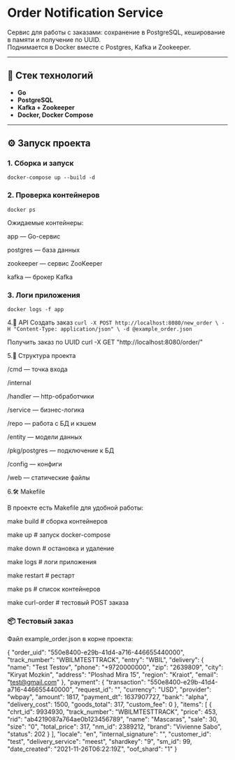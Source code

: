 # Order Notification Service

Сервис для работы с заказами: сохранение в PostgreSQL, кеширование в памяти и получение по UUID.  
Поднимается в Docker вместе с Postgres, Kafka и Zookeeper.

---

## 🚀 Стек технологий
- **Go**
- **PostgreSQL**
- **Kafka + Zookeeper**
- **Docker, Docker Compose**

---

## ⚙️ Запуск проекта

### 1. Сборка и запуск

`docker-compose up --build -d`

### 2. Проверка контейнеров

`docker ps`


Ожидаемые контейнеры:

app — Go-сервис

postgres — база данных

zookeeper — сервис ZooKeeper

kafka — брокер Kafka

### 3. Логи приложения

`docker logs -f app`

4.📡 API
Создать заказ
`curl -X POST http://localhost:8080/new_order \
  -H "Content-Type: application/json" \
  -d @example_order.json`

Получить заказ по UUID
curl -X GET "http://localhost:8080/order/<uuid>"

5.📂 Структура проекта

/cmd            — точка входа

/internal

/handler      — http-обработчики

/service      — бизнес-логика

/repo         — работа с БД и кэшем

/entity       — модели данных

/pkg/postgres   — подключение к БД

/config         — конфиги

/web            — статические файлы


6.🛠️ Makefile

В проекте есть Makefile для удобной работы:

make build      # сборка контейнеров

make up         # запуск docker-compose

make down       # остановка и удаление

make logs       # логи приложения

make restart    # рестарт

make ps         # список контейнеров

make curl-order # тестовый POST заказа

### 📦 Тестовый заказ

Файл example_order.json в корне проекта:

{
"order_uid": "550e8400-e29b-41d4-a716-446655440000",
"track_number": "WBILMTESTTRACK",
"entry": "WBIL",
"delivery": {
"name": "Test Testov",
"phone": "+9720000000",
"zip": "2639809",
"city": "Kiryat Mozkin",
"address": "Ploshad Mira 15",
"region": "Kraiot",
"email": "test@gmail.com"
},
"payment": {
"transaction": "550e8400-e29b-41d4-a716-446655440000",
"request_id": "",
"currency": "USD",
"provider": "wbpay",
"amount": 1817,
"payment_dt": 1637907727,
"bank": "alpha",
"delivery_cost": 1500,
"goods_total": 317,
"custom_fee": 0
},
"items": [
{
"chrt_id": 9934930,
"track_number": "WBILMTESTTRACK",
"price": 453,
"rid": "ab4219087a764ae0b123456789",
"name": "Mascaras",
"sale": 30,
"size": "0",
"total_price": 317,
"nm_id": 2389212,
"brand": "Vivienne Sabo",
"status": 202
}
],
"locale": "en",
"internal_signature": "",
"customer_id": "test",
"delivery_service": "meest",
"shardkey": "9",
"sm_id": 99,
"date_created": "2021-11-26T06:22:19Z",
"oof_shard": "1"
}
